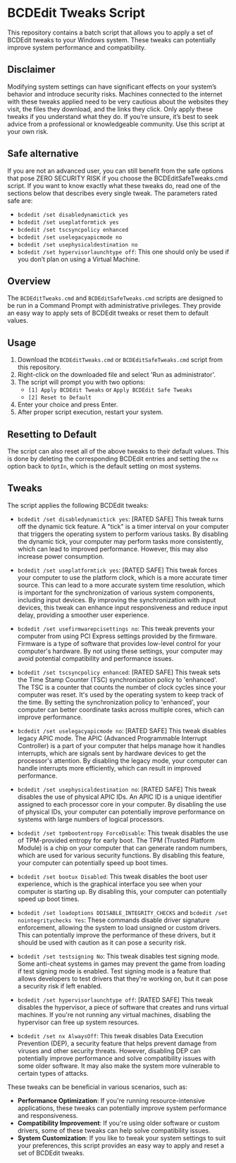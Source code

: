 # BCDEdit Tweaks Script

This repository contains a batch script that allows you to apply a set of BCDEdit tweaks to your Windows system. These tweaks can potentially improve system performance and compatibility.

## Disclaimer

Modifying system settings can have significant effects on your system’s behavior and introduce security risks. Machines connected to the internet with these tweaks applied need to be very cautious about the websites they visit, the files they download, and the links they click. Only apply these tweaks if you understand what they do. If you’re unsure, it’s best to seek advice from a professional or knowledgeable community. Use this script at your own risk.

## Safe alternative

If you are not an advanced user, you can still benefit from the safe options that pose ZERO SECURITY RISK if you choose the BCDEditSafeTweaks.cmd script. If you want to know exactly what these tweaks do, read one of the sections below that describes every single tweak.
The parameters rated safe are:
- `bcdedit /set disabledynamictick yes`
- `bcdedit /set useplatformtick yes`
- `bcdedit /set tscsyncpolicy enhanced`
- `bcdedit /set uselegacyapicmode no`
- `bcdedit /set usephysicaldestination no`
- `bcdedit /set hypervisorlaunchtype off`: This one should only be used if you don’t plan on using a Virtual Machine.


## Overview

The `BCDEditTweaks.cmd` and `BCDEditSafeTweaks.cmd` scripts are designed to be run in a Command Prompt with administrative privileges. They provide an easy way to apply sets of BCDEdit tweaks or reset them to default values.

## Usage

1. Download the `BCDEditTweaks.cmd` or `BCDEditSafeTweaks.cmd` script from this repository.
2. Right-click on the downloaded file and select 'Run as administrator'.
3. The script will prompt you with two options:
    - `[1] Apply BCDEdit Tweaks` or `Apply BCDEdit Safe Tweaks`
    - `[2] Reset to Default`
4. Enter your choice and press Enter.
5. After proper script execution, restart your system.

## Resetting to Default

The script can also reset all of the above tweaks to their default values. This is done by deleting the corresponding BCDEdit entries and setting the `nx` option back to `OptIn`, which is the default setting on most systems.

## Tweaks

The script applies the following BCDEdit tweaks:

- `bcdedit /set disabledynamictick yes`: [RATED SAFE] This tweak turns off the dynamic tick feature. A "tick" is a timer interval on your computer that triggers the operating system to perform various tasks. By disabling the dynamic tick, your computer may perform tasks more consistently, which can lead to improved performance. However, this may also increase power consumption.

- `bcdedit /set useplatformtick yes`: [RATED SAFE] This tweak forces your computer to use the platform clock, which is a more accurate timer source. This can lead to a more accurate system time resolution, which is important for the synchronization of various system components, including input devices. By improving the synchronization with input devices, this tweak can enhance input responsiveness and reduce input delay, providing a smoother user experience.

- `bcdedit /set usefirmwarepcisettings no`: This tweak prevents your computer from using PCI Express settings provided by the firmware. Firmware is a type of software that provides low-level control for your computer's hardware. By not using these settings, your computer may avoid potential compatibility and performance issues.

- `bcdedit /set tscsyncpolicy enhanced`: [RATED SAFE] This tweak sets the Time Stamp Counter (TSC) synchronization policy to 'enhanced'. The TSC is a counter that counts the number of clock cycles since your computer was reset. It's used by the operating system to keep track of the time. By setting the synchronization policy to 'enhanced', your computer can better coordinate tasks across multiple cores, which can improve performance.

- `bcdedit /set uselegacyapicmode no`: [RATED SAFE] This tweak disables legacy APIC mode. The APIC (Advanced Programmable Interrupt Controller) is a part of your computer that helps manage how it handles interrupts, which are signals sent by hardware devices to get the processor's attention. By disabling the legacy mode, your computer can handle interrupts more efficiently, which can result in improved performance.

- `bcdedit /set usephysicaldestination no`: [RATED SAFE] This tweak disables the use of physical APIC IDs. An APIC ID is a unique identifier assigned to each processor core in your computer. By disabling the use of physical IDs, your computer can potentially improve performance on systems with large numbers of logical processors.

- `bcdedit /set tpmbootentropy ForceDisable`: This tweak disables the use of TPM-provided entropy for early boot. The TPM (Trusted Platform Module) is a chip on your computer that can generate random numbers, which are used for various security functions. By disabling this feature, your computer can potentially speed up boot times.

- `bcdedit /set bootux Disabled`: This tweak disables the boot user experience, which is the graphical interface you see when your computer is starting up. By disabling this, your computer can potentially speed up boot times.

- `bcdedit /set loadoptions DDISABLE_INTEGRITY_CHECKS` and `bcdedit /set nointegritychecks Yes`: These commands disable driver signature enforcement, allowing the system to load unsigned or custom drivers. This can potentially improve the performance of these drivers, but it should be used with caution as it can pose a security risk.

- `bcdedit /set testsigning No`: This tweak disables test signing mode. Some anti-cheat systems in games may prevent the game from loading if test signing mode is enabled. Test signing mode is a feature that allows developers to test drivers that they're working on, but it can pose a security risk if left enabled.

- `bcdedit /set hypervisorlaunchtype off`: [RATED SAFE] This tweak disables the hypervisor, a piece of software that creates and runs virtual machines. If you're not running any virtual machines, disabling the hypervisor can free up system resources.

- `bcdedit /set nx AlwaysOff`: This tweak disables Data Execution Prevention (DEP), a security feature that helps prevent damage from viruses and other security threats. However, disabling DEP can potentially improve performance and solve compatibility issues with some older software. It may also make the system more vulnerable to certain types of attacks.

These tweaks can be beneficial in various scenarios, such as:

- **Performance Optimization**: If you're running resource-intensive applications, these tweaks can potentially improve system performance and responsiveness.
- **Compatibility Improvement**: If you're using older software or custom drivers, some of these tweaks can help solve compatibility issues.
- **System Customization**: If you like to tweak your system settings to suit your preferences, this script provides an easy way to apply and reset a set of BCDEdit tweaks.

